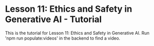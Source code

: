 # Lesson 11: Ethics and Safety in Generative AI - Tutorial

This is the tutorial for Lesson 11: Ethics and Safety in Generative AI. Run 'npm run populate:videos' in the backend to find a video.